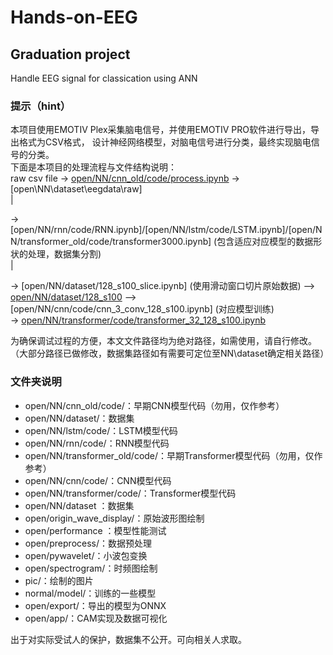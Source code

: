 # Hands-on-EEG
## Graduation project
Handle EEG signal for classication using ANN

### 提示（hint）
本项目使用EMOTIV Plex采集脑电信号，并使用EMOTIV PRO软件进行导出，导出格式为CSV格式，
设计神经网络模型，对脑电信号进行分类，最终实现脑电信号的分类。  
下面是本项目的处理流程与文件结构说明：  
raw csv file -> [open/NN/cnn_old/code/process.ipynb](包含文件名修饰和冗余文件删除，数据切片，文件清点，数据集分割) -> [open\NN\dataset\eegdata\raw]  
|

-> [open/NN/rnn/code/RNN.ipynb]/[open/NN/lstm/code/LSTM.ipynb]/[open/NN/transformer_old/code/transformer3000.ipynb] (包含适应对应模型的数据形状的处理，数据集分割)   
|

-> [open/NN/dataset/128_s100_slice.ipynb] (使用滑动窗口切片原始数据) --> [open/NN/dataset/128_s100](128数据点长数据集) --> [open/NN/cnn/code/cnn_3_conv_128_s100.ipynb] (对应模型训练)  
-> [open/NN/transformer/code/transformer_32_128_s100.ipynb](对应模型训练)  

为确保调试过程的方便，本文文件路径均为绝对路径，如需使用，请自行修改。（大部分路径已做修改，数据集路径如有需要可定位至NN\dataset确定相关路径）  

### 文件夹说明
- open/NN/cnn_old/code/：早期CNN模型代码（勿用，仅作参考）
- open/NN/dataset/：数据集
- open/NN/lstm/code/：LSTM模型代码
- open/NN/rnn/code/：RNN模型代码
- open/NN/transformer_old/code/：早期Transformer模型代码（勿用，仅作参考）
- open/NN/cnn/code/：CNN模型代码
- open/NN/transformer/code/：Transformer模型代码
- open/NN/dataset ：数据集
- open/origin_wave_display/：原始波形图绘制
- open/performance ：模型性能测试
- open/preprocess/：数据预处理
- open/pywavelet/：小波包变换
- open/spectrogram/：时频图绘制
- pic/：绘制的图片
- normal/model/：训练的一些模型
- open/export/：导出的模型为ONNX
- open/app/：CAM实现及数据可视化

出于对实际受试人的保护，数据集不公开。可向相关人求取。

